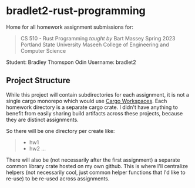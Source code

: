# bradlet2-rust-programming

Home for all homework assignment submissions for:

> CS 510 - Rust Programming _taught by_ Bart Massey
> Spring 2023
> Portland State University
> Maseeh College of Engineering and Computer Science

Student: Bradley Thomspon
Odin Username: bradlet2

## Project Structure

While this project will contain subdirectories for each assignment, it is not a single cargo monorepo which would use [Cargo Workspaces](https://doc.rust-lang.org/book/ch14-03-cargo-workspaces.html). Each homework directory is a separate cargo crate. I didn't have anything
to benefit from easily sharing build artifacts across these projects, because they are distinct assignments.

So there will be one directory per create like:

> -   hw1
> -   hw2
>     ...

There will also be (not necessarily after the first assignment) a separate common library crate hosted on my own github. This is where
I'll centralize helpers (not necessarily cool, just common helper functions that I'd like to re-use) to be re-used across assignments.
